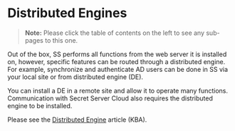 [title]: # (Distributed Engines)
[tags]: # (Distributed Engines)
[priority]: # (1000)

# Distributed Engines

> **Note:** Please click the table of contents on the left to see any sub-pages to this one.

Out of the box, SS performs all functions from the web server it is installed on, however, specific features can be routed through a distributed engine. For example, synchronize and authenticate AD users can be done in SS via your local site or from distributed engine (DE).

You can install a DE in a remote site and allow it to operate many functions. Communication with Secret Server Cloud also requires the distributed engine to be installed.

Please see the [Distributed Engine](https://thycotic.force.com/support/s/article/Distributed-Engine) article (KBA).
